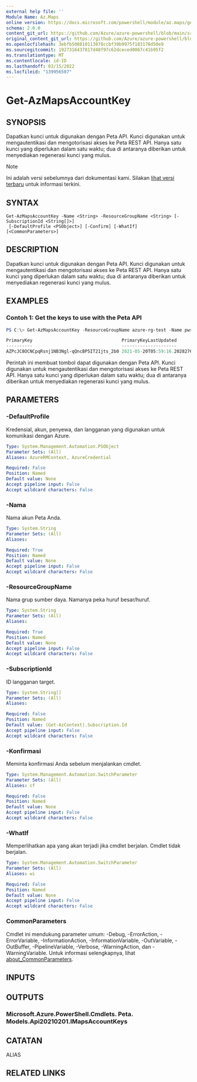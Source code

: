 ```yaml
---
external help file: ''
Module Name: Az.Maps
online version: https://docs.microsoft.com/powershell/module/az.maps/get-azmapsaccountkey
schema: 2.0.0
content_git_url: https://github.com/Azure/azure-powershell/blob/main/src/Maps/help/Get-AzMapsAccountKey.md
original_content_git_url: https://github.com/Azure/azure-powershell/blob/main/src/Maps/help/Get-AzMapsAccountKey.md
ms.openlocfilehash: 3ebfb508810113878ccbf39b9975f183178d50e9
ms.sourcegitcommit: 1927316437817d48f97c62dceced0067c41b95f2
ms.translationtype: MT
ms.contentlocale: id-ID
ms.lasthandoff: 03/15/2022
ms.locfileid: "139956507"
---
```

# Get-AzMapsAccountKey

## SYNOPSIS
Dapatkan kunci untuk digunakan dengan Peta API.
Kunci digunakan untuk mengautentikasi dan mengotorisasi akses ke Peta REST API.
Hanya satu kunci yang diperlukan dalam satu waktu; dua di antaranya diberikan untuk menyediakan regenerasi kunci yang mulus.

> [!NOTE]
>Ini adalah versi sebelumnya dari dokumentasi kami. Silakan [lihat versi terbaru](/powershell/module/az.maps/get-azmapsaccountkey) untuk informasi terkini.

## SYNTAX

```
Get-AzMapsAccountKey -Name <String> -ResourceGroupName <String> [-SubscriptionId <String[]>]
 [-DefaultProfile <PSObject>] [-Confirm] [-WhatIf] [<CommonParameters>]
```

## DESCRIPTION
Dapatkan kunci untuk digunakan dengan Peta API.
Kunci digunakan untuk mengautentikasi dan mengotorisasi akses ke Peta REST API.
Hanya satu kunci yang diperlukan dalam satu waktu; dua di antaranya diberikan untuk menyediakan regenerasi kunci yang mulus.

## EXAMPLES

### Contoh 1: Get the keys to use with the Peta API
```powershell
PS C:\> Get-AzMapsAccountKey -ResourceGroupName azure-rg-test -Name pwsh-mapsAccount02

PrimaryKey                                  PrimaryKeyLastUpdated        SecondaryKey                                SecondaryKeyLastUpdated
----------                                  ---------------------        ------------                                -----------------------
AZPcJC8OCNCpqRsnj1NB3Ngl-qQncBP5IT21jts_2b0 2021-05-20T05:59:16.2028276Z 3l_cups4uVp7LB90G861PB_ddEFJFOdt0beX1U8ROO4 2021-05-20T05:59:16.2028276Z
```

Perintah ini membuat tombol dapat digunakan dengan Peta API.
Kunci digunakan untuk mengautentikasi dan mengotorisasi akses ke Peta REST API.
Hanya satu kunci yang diperlukan dalam satu waktu; dua di antaranya diberikan untuk menyediakan regenerasi kunci yang mulus.

## PARAMETERS

### -DefaultProfile
Kredensial, akun, penyewa, dan langganan yang digunakan untuk komunikasi dengan Azure.

```yaml
Type: System.Management.Automation.PSObject
Parameter Sets: (All)
Aliases: AzureRMContext, AzureCredential

Required: False
Position: Named
Default value: None
Accept pipeline input: False
Accept wildcard characters: False
```

### -Nama
Nama akun Peta Anda.

```yaml
Type: System.String
Parameter Sets: (All)
Aliases:

Required: True
Position: Named
Default value: None
Accept pipeline input: False
Accept wildcard characters: False
```

### -ResourceGroupName
Nama grup sumber daya.
Namanya peka huruf besar/huruf.

```yaml
Type: System.String
Parameter Sets: (All)
Aliases:

Required: True
Position: Named
Default value: None
Accept pipeline input: False
Accept wildcard characters: False
```

### -SubscriptionId
ID langganan target.

```yaml
Type: System.String[]
Parameter Sets: (All)
Aliases:

Required: False
Position: Named
Default value: (Get-AzContext).Subscription.Id
Accept pipeline input: False
Accept wildcard characters: False
```

### -Konfirmasi
Meminta konfirmasi Anda sebelum menjalankan cmdlet.

```yaml
Type: System.Management.Automation.SwitchParameter
Parameter Sets: (All)
Aliases: cf

Required: False
Position: Named
Default value: None
Accept pipeline input: False
Accept wildcard characters: False
```

### -WhatIf
Memperlihatkan apa yang akan terjadi jika cmdlet berjalan.
Cmdlet tidak berjalan.

```yaml
Type: System.Management.Automation.SwitchParameter
Parameter Sets: (All)
Aliases: wi

Required: False
Position: Named
Default value: None
Accept pipeline input: False
Accept wildcard characters: False
```

### CommonParameters
Cmdlet ini mendukung parameter umum: -Debug, -ErrorAction, -ErrorVariable, -InformationAction, -InformationVariable, -OutVariable, -OutBuffer, -PipelineVariable, -Verbose, -WarningAction, dan -WarningVariable. Untuk informasi selengkapnya, lihat [about_CommonParameters](http://go.microsoft.com/fwlink/?LinkID=113216).

## INPUTS

## OUTPUTS

### Microsoft.Azure.PowerShell.Cmdlets. Peta. Models.Api20210201.IMapsAccountKeys

## CATATAN

ALIAS

## RELATED LINKS

